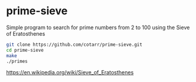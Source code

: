 # prime-sieve

Simple program to search for prime numbers from 2 to 100 using the Sieve of Eratosthenes

```bash
git clone https://github.com/cotarr/prime-sieve.git
cd prime-sieve
make
./primes
```

https://en.wikipedia.org/wiki/Sieve_of_Eratosthenes
